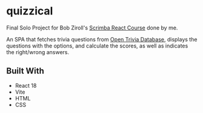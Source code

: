 # quizzical
Final Solo Project for Bob Ziroll's [Scrimba React Course](https://scrimba.com/learn/learnreact/) done by me.

An SPA that fetches trivia questions from [Open Trivia Database](https://opentdb.com/), displays the questions with the options, and calculate the scores, as well as indicates the right/wrong answers.

## Built With
- React 18
- Vite
- HTML
- CSS

